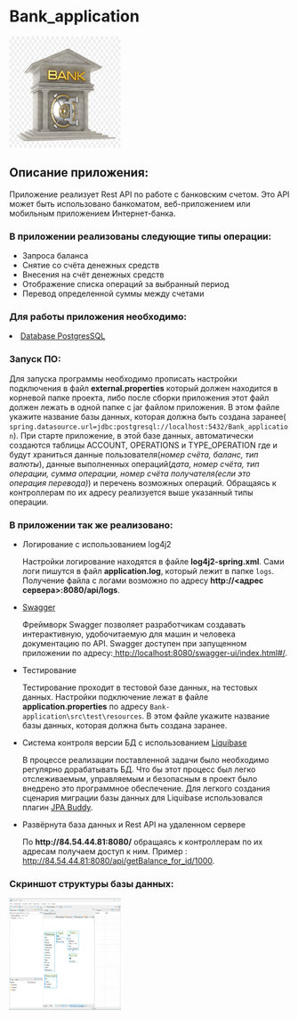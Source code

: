 <h1> Bank_application </h1>
<a href="https://github.com/Filvik/Bank_application">
    <img src="bank.jpg" width="200" alt ="www.ebrd.com" height="200">
  </a>
  <br>
 <h2>Описание приложения:</h2>
 <p>Приложение реализует Rest API по работе с банковским счетом. Это API может быть использовано банкоматом, веб-приложением или мобильным приложением Интернет-банка. </p>
  <h3>В приложении реализованы следующие типы операции:</h3>
  <ul>
     <li>Запроса баланса</li>
     <li>Снятие со счёта денежных средств</li>
     <li>Внесения на счёт денежных средств</li>
     <li>Отображение списка операций за выбранный период</li>
     <li>Перевод определенной суммы между счетами</li>
  </ul>
  <h3>Для работы приложения необходимо:</h3>
       <li><a href="https://en.wikipedia.org/wiki/PostgreSQL">Database PostgresSQL</a></li>
       <h3>Запуск ПО:</h3>
       <p>Для запуска программы необходимо прописать настройки подключения в файл <b>external.properties</b> который должен находится в корневой папке проекта, либо после сборки приложения этот файл должен лежать в одной папке с jar файлом приложения.
       В этом файле укажите название базы данных, которая должна быть создана заранее(
         <code>spring.datasource.url=jdbc:postgresql://localhost:5432/Bank_application</code>).
         При старте приложение, в этой базе данных, автоматически создаются таблицы ACCOUNT, OPERATIONS и TYPE_OPERATION где и будут храниться данные пользователя(<i>номер счёта, баланс, тип валюты</i>), данные выполненных операций(<i>дата, номер счёта, тип операции, сумма операции, номер счёта получателя(если это операция перевода)</i>) и перечень возможных операций. Обращаясь к
         контроллерам по их адресу реализуется выше указанный типы операции.</p>
         <h3>В приложении так же реализовано:</h3>
    <ul>
       <li>Логирование с использованием log4j2</li>
          <p>Настройки логирование находятся в файле <b>log4j2-spring.xml</b>.
          Сами логи пишутся в файл <b>application.log</b>, который лежит в папке <code>logs</code>. 
Получение файла с логами возможно по адресу <b>http://&lt;адрес сервера&gt;:8080/api/logs</b>.</p>
       <li><a href="https://swagger.io/solutions/api-documentation/">Swagger</a></li>
            <p>Фреймворк Swagger позволяет разработчикам создавать интерактивную, удобочитаемую для машин и человека документацию по API.
            Swagger доступен при запущенном приложении по адресу:<a href="http://localhost:8080/swagger-ui/index.html#/"> http://localhost:8080/swagger-ui/index.html#/</a>.</p>
       <li>Тестирование</li>
            <p>Тестирование проходит в тестовой базе данных, на тестовых данных. Настройки подключение лежат в файле <b>application.properties</b> по адресу <code>Bank-application\src\test\resources</code>. В этом файле укажите название базы данных, которая должна быть создана заранее.</p>
       <li>Система контроля версии БД с использованием <a href="https://www.liquibase.com/">Liquibase</a></li>
           <p>В процессе реализации поставленной задачи было необходимо регулярно дорабатывать БД. Что бы этот процесс был легко отслеживаемым, управляемым и 
               безопасным в проект было внедрено это программное обеспечение. Для легкого создания сценария миграции базы данных для Liquibase использовался плагин 
               <a href="https://jpa-buddy.com/">JPA Buddy</a>.</p>
       <li>Развёрнута база данных и Rest API на удаленном сервере</li>
            <p>По <b>http://84.54.44.81:8080/</b> обращаясь к контроллерам по их адресам получаем доступ к ним. Пример : <a href="http://84.54.44.81:8080/api/getBalance_for_id/1000"> http://84.54.44.81:8080/api/getBalance_for_id/1000</a>.</p>
    </ul>
<h3>Cкриншот структуры базы данных:</h3>
<a><img src="SchemaDb.png" width="200" height="200"></a>
  
 
 

 
